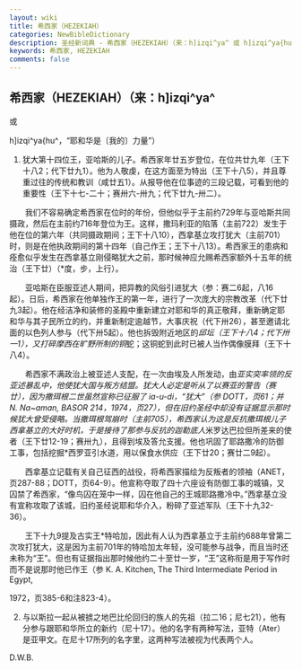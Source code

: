 ```yaml
---
layout: wiki
title: 希西家（HEZEKIAH）
categories: NewBibleDictionary
description: 圣经新词典 - 希西家（HEZEKIAH）（来：h]izqi^ya^ 或 h]izqi^ya{hu^，“耶和华是〔我的〕力量”）
keywords: 希西家, HEZEKIAH
comments: false
---
```


## 希西家（HEZEKIAH）（来：h]izqi^ya^

或

h]izqi^ya{hu^，“耶和华是〔我的〕力量”）

1. 犹大第十四位王，亚哈斯的儿子。希西家年廿五岁登位，在位共廿九年（王下十八2；代下廿九1）。他为人敬虔，在这方面至为特出（王下十八5），并且尊重过往的传统和教训（咸廿五1）。从报导他在位事迹的三段记载，可看到他的重要性（王下十七-二十；赛卅六-卅九；代下廿九-卅二）。

　　我们不容易确定希西家在位时的年份，但他似乎于主前约729年与亚哈斯共同摄政，然后在主前约716年登位为王。这样，撒玛利亚的陷落（主前722）发生于他在位的第六年（共同摄政期间；王下十八10），西拿基立攻打犹大（主前701）时，则是在他执政期间的第十四年（自己作王；王下十八13）。希西家王的患病和痊愈似乎发生在西拿基立刚侵略犹大之前，那时候神应允赐希西家额外十五年的统治（王下廿）（*度，步，上行）。

　　亚哈斯在臣服亚述人期间，把异教的风俗引进犹大（参：赛二6起，八16起）。日后，希西家在他单独作王的第一年，进行了一次庞大的宗教改革（代下廿九3起）。他在经洁净和装修的圣殿中重新建立对耶和华的真正敬拜，重新确定耶和华与其子民所立的约，并重新制定逾越节，大事庆祝（代下卅26），甚至邀请北面的以色列人参与（代下卅5起）。他也拆毁附近地区的*邱坛（王下十八4；代下卅一1），又打碎摩西在旷野所制的铜*蛇；这铜蛇到此时已被人当作偶像膜拜（王下十八4）。

　　希西家不满政治上被亚述人支配，在一次由埃及人所发动，由*亚实突率领的反亚述暴乱中，他使犹大国与叛方结盟。犹大人必定是听从了以赛亚的警告（赛廿），因为撒珥根二世虽然宣称已征服了 ia-u-di，“犹大”（参 DOTT，页61；并 N. Na~aman, BASOR 214，1974，页27），但在旧约圣经中却没有证据显示那时候犹大曾受侵略。当撒珥根驾崩时（主前705），希西家认为这是反抗撒珥根儿子西拿基立的大好时机，于是接待了那参与反抗的迦勒底人*米罗达巴拉但所差来的使者（王下廿12-19；赛卅九），且得到埃及答允支援。他也巩固了耶路撒冷的防御工事，包括挖掘*西罗亚引水道，用以保食水供应（王下廿20；赛廿二9起）。

　　西拿基立记载有关自己征西的战役，将希西家描绘为反叛者的领袖（ANET，页287-88；DOTT，页64-9）。他宣称夺取了四十六座设有防御工事的城镇，又囚禁了希西家，“像鸟囚在笼中一样，囚在他自己的王城耶路撒冷中。”西拿基立没有宣称攻取了该城，旧约圣经说耶和华介入，粉碎了亚述军队（王下十九32-36）。

　　王下十九9提及古实王*特哈加，因此有人认为西拿基立于主前约688年曾第二次攻打犹大，这是因为主前701年的特哈加太年轻，没可能参与战争，而且当时还未称为“王”。但也有证据指出那时候他约二十至廿一岁，“王”这称衔是用于写作时而不是说那时他已作王（参 K. A. Kitchen, The Third Intermediate Period in Egypt,

1972，页385-6和注823-4）。

2. 与以斯拉一起从被掳之地巴比伦回归的族人的先祖（拉二16；尼七21），他有分参与跟耶和华所立的新约（尼十17）。他的名字有两种写法，亚特（Ater）是亚甲文。在尼十17所列的名字里，这两种写法被视为代表两个人。

D.W.B.









